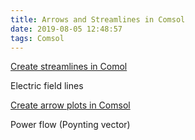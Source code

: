 ```yaml
---
title: Arrows and Streamlines in Comsol
date: 2019-08-05 12:48:57
tags: Comsol
---
```


[Create streamlines in Comol](https://www.comsol.com/learning-center/streamline-plots-visualize-results)

Electric field lines

[Create arrow plots in Comsol](https://www.comsol.com/learning-center/arrow-plots-visualize-results)

Power flow (Poynting vector)